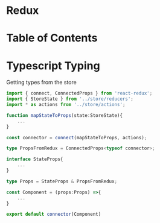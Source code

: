 # Redux

# Table of Contents

# Typescript Typing
Getting types from the store
```ts
import { connect, ConnectedProps } from 'react-redux';
import { StoreState } from '../store/reducers';
import * as actions from '../store/actions';

function mapStateToProps(state:StoreState){
    ...
}

const connector = connect(mapStateToProps, actions);

type PropsFromRedux = ConnectedProps<typeof connector>;

interface StateProps{
    ...
}

type Props = StateProps & PropsFromRedux;

const Component = (props:Props) =>{
    ...
}

export default connector(Component)
```